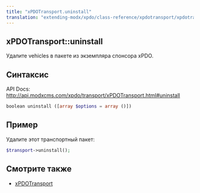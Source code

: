 ```yaml
---
title: "xPDOTransport.uninstall"
translation: "extending-modx/xpdo/class-reference/xpdotransport/xpdotransport.uninstall"
---
```


## xPDOTransport::uninstall

Удалите vehicles в пакете из экземпляра спонсора xPDO.

## Синтаксис

API Docs: <http://api.modxcms.com/xpdo/transport/xPDOTransport.html#uninstall>

```php
boolean uninstall ([array $options = array ()])
```

## Пример

Удалите этот транспортный пакет:

```php
$transport->uninstall();
```

## Смотрите также

-   [xPDOTransport](extending-modx/xpdo/class-reference/xpdotransport "xPDOTransport")
